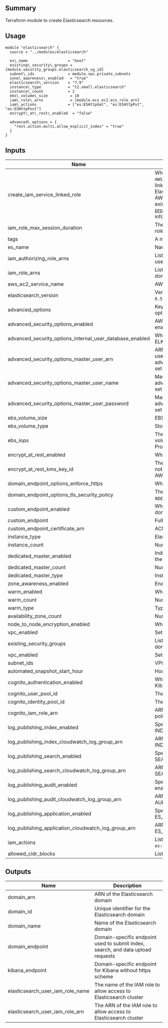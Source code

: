 ## Summary

Terraform module to create Elasticsearch resources.

## Usage

```
module "elasticsearch" {
  source = "../modules/elasticsearch"

  es\_name                  = "hoot"
  existing\_security\_groups = [module.security_groups.elasticsearch_sg_id]
  subnet\_ids               = module.vpc.private_subnets
  zone\_awareness\_enabled   = "true"
  elasticsearch\_version    = "7.9"
  instance\_type            = "t2.small.elasticsearch"
  instance\_count           = 2
  ebs\_volume\_size          = 10
  iam\_role\_arns            = [module.ecs_ec2.ecs_role_arn]
  iam\_actions              = ["es:ESHttpGet", "es:ESHttpPut", "es:ESHttpPost"]
  encrypt\_at\_rest\_enabled  = "false"

  advanced\_options = {
    "rest.action.multi.allow_explicit_index" = "true"
  }
}
```


## Inputs

| Name | Description | Type | Default | Required |
|------|-------------|------|---------|:--------:|
| create\_iam\_service\_linked\_role | Whether to create `AWSServiceRoleForAmazonElasticsearchService` service-linked role. Set it to `false` if you already have an ElasticSearch cluster created in the AWS account and AWSServiceRoleForAmazonElasticsearchService already exists. See https://github.com/terraform-providers/terraform-provider-aws/issues/5218 for more info | `bool` | `true` | no |
| iam\_role\_max\_session\_duration | The maximum session duration (in seconds) for the user role. Can have a value from 1 hour to 12 hours | `number` | `3600` | no |
| tags | A map of tags to add to all resources. | `map(string)` | `{}` | no |
| es\_name | Name of the Elasticsearch domain. | `string` | `hoot` | no |
| iam\_authorizing\_role\_arns | List of IAM role ARNs to permit to assume the Elasticsearch user role | `list(string)` | `[]` | no |
| iam\_role\_arns | List of IAM role ARNs to permit access to the Elasticsearch domain | `list(string)` | `[]` | no |
| aws\_ec2\_service\_name | AWS EC2 Service Name | `list(string)` | `["ec2.amazonaws.com"]` | no |
| elasticsearch\_version | Version of Elasticsearch to deploy (\_e.g.\_ `7.4`, `7.1`, `6.8`, `6.7`, `6.5`, `6.4`, `6.3`, `6.2`, `6.0`, `5.6`, `5.5`, `5.3`, `5.1`, `2.3`, `1.5` | `string` | `7.4` | no |
| advanced\_options | Key-value string pairs to specify advanced configuration options | `map(string)` | `{}` | no |
| advanced\_security\_options\_enabled | AWS Elasticsearch Kibana enchanced security plugin enabling (forces new resource) | `bool` | `false` | no |
| advanced\_security\_options\_internal\_user\_database\_enabled | Whether to enable or not internal Kibana user database for ELK OpenDistro security plugin | `bool` | `false` | no |
| advanced\_security\_options\_master\_user\_arn | ARN of IAM user who is to be mapped to be Kibana master user (applicable if advanced\_security\_options\_internal\_user\_database\_enabled set to false) | `string` | `""` | no |
| advanced\_security\_options\_master\_user\_name | Master user username (applicable if advanced\_security\_options\_internal\_user\_database\_enabled set to true) | `string` | `""` | no |
| advanced\_security\_options\_master\_user\_password | Master user password (applicable if advanced\_security\_options\_internal\_user\_database\_enabled set to true) | `string` | `""` | no |
| ebs\_volume\_size | EBS volumes for data storage in GB | `number` | `0` | no |
| ebs\_volume\_type | Storage type of EBS volumes | `string` | `gp2` | no |
| ebs\_iops | The baseline input/output (I/O) performance of EBS volumes attached to data nodes. Applicable only for the Provisioned IOPS EBS volume type | `number` | `0` | no |
| encrypt\_at\_rest\_enabled | Whether to enable encryption at rest | `bool` | `true` | no |
| encrypt\_at\_rest\_kms\_key\_id | The KMS key ID to encrypt the Elasticsearch domain with. If not specified, then it defaults to using the AWS/Elasticsearch service KMS key | `string` | `""` | no |
| domain\_endpoint\_options\_enforce\_https | Whether or not to require HTTPS | `bool` | `true` | no |
| domain\_endpoint\_options\_tls\_security\_policy | The name of the TLS security policy that needs to be applied to the HTTPS endpoint | `string` | `"Policy-Min-TLS-1-0-2019-07"` | no |
| custom\_endpoint\_enabled | Whether to enable custom endpoint for the Elasticsearch domain. | `bool` | `false` | no |
| custom\_endpoint | Fully qualified domain for custom endpoint. | `string` | `""` | no |
| custom\_endpoint\_certificate\_arn | ACM certificate ARN for custom endpoint. | `string` | `""` | no |
| instance\_type | Elasticsearch instance type for data nodes in the cluster | `string` | `"t2.small.elasticsearch"` | no |
| instance\_count | Number of data nodes in the cluster. | `number` | `4` | no |
| dedicated\_master\_enabled | Indicates whether dedicated master nodes are enabled for the cluster. | `bool` | `false` | no |
| dedicated\_master\_count | Number of dedicated master nodes in the cluster. | `number` | `0` | no |
| dedicated\_master\_type | Instance type of the dedicated master nodes in the cluster | `string` | `"t2.small.elasticsearch"` | no |
| zone\_awareness\_enabled | Enable zone awareness for Elasticsearch cluster. | `bool` | `true` | no |
| warm\_enabled | Whether AWS UltraWarm is enabled. | `bool` | `false` | no |
| warm\_count | Number of UltraWarm nodes. | `number` | `2` | no |
| warm\_type | Type of UltraWarm nodes. | `string` | `"ultrawarm1.medium.elasticsearch"` | no |
| availability\_zone\_count | Number of Availability Zones for the domain to use. | `number` | `2` | no |
| node\_to\_node\_encryption\_enabled | Whether to enable node-to-node encryption. | `bool` | `false` | no |
| vpc\_enabled | Set to false if ES should be deployed outside of VPC. | `bool` | `true` | no |
| existing\_security\_groups | List of existing Security Group IDs to place the Elasticsearch domain into. | `list(string)` | `[]` | yes |
| vpc\_enabled | Set to false if ES should be deployed outside of VPC. | `list(string)` | `[]` | no |
| subnet\_ids | VPC Subnet IDs.  `list(string)` | `[]` | no |
| automated\_snapshot\_start\_hour | Hour at which automated snapshots are taken, in UTC | `number` | `0` | no |
| cognito\_authentication\_enabled | Whether to enable Amazon Cognito authentication with Kibana. | `bool` | `false` | no |
| cognito\_user\_pool\_id | The ID of the Cognito User Pool to use. | `string` | `""` | no |
| cognito\_identity\_pool\_id | The ID of the Cognito Identity Pool to use | `string` | `""` | no |
| cognito\_iam\_role\_arn | ARN of the IAM role that has the AmazonESCognitoAccess policy attached. | `string` | `""` | no |
| log\_publishing\_index\_enabled | Specifies whether log publishing option for INDEX\_SLOW\_LOGS is enabled or not. | `bool` | `false` | no |
| log\_publishing\_index\_cloudwatch\_log\_group\_arn | ARN of the CloudWatch log group to which log for INDEX\_SLOW\_LOGS needs to be published. | `string` | `""` | no |
| log\_publishing\_search\_enabled | Specifies whether log publishing option for SEARCH\_SLOW\_LOGS is enabled or not | `bool` | `false` | no |
| log\_publishing\_search\_cloudwatch\_log\_group\_arn | ARN of the CloudWatch log group to which log for SEARCH\_SLOW\_LOGS needs to be published. | `string` | `""` | no |
| log\_publishing\_audit\_enabled | Specifies whether log publishing option for AUDIT\_LOGS is enabled or not | `bool` | `false` | no |
| log\_publishing\_audit\_cloudwatch\_log\_group\_arn | ARN of the CloudWatch log group to which log for AUDIT\_LOGS needs to be published. | `string` | `""` | no |
| log\_publishing\_application\_enabled | Specifies whether log publishing option for ES\_APPLICATION\_LOGS is enabled or not | `bool` | `false` | no |
| log\_publishing\_application\_cloudwatch\_log\_group\_arn | ARN of the CloudWatch log group to which log for ES\_APPLICATION\_LOGS needs to be published. | `string` | `""` | no |
| iam\_actions | List of actions to allow for the IAM roles, \_e.g.\_ `es:ESHttpGet`, `es:ESHttpPut`, `es:ESHttpPost` | `list(string)` | `[]` | no |
| allowed\_cidr\_blocks | List of CIDR blocks to be allowed to connect to the cluster. | `list(string)` | `[]` | no |


## Outputs

| Name | Description |
|------|-------------|
| domain\_arn | ARN of the Elasticsearch domain |
| domain\_id | Unique identifier for the Elasticsearch domain |
| domain\_name | Name of the Elasticsearch domain |
| domain\_endpoint | Domain-specific endpoint used to submit index, search, and data upload requests |
| kibana\_endpoint | Domain-specific endpoint for Kibana without https scheme |
| elasticsearch\_user\_iam\_role\_name | The name of the IAM role to allow access to Elasticsearch cluster |
| elasticsearch\_user\_iam\_role\_arn | The ARN of the IAM role to allow access to Elasticsearch cluster |
